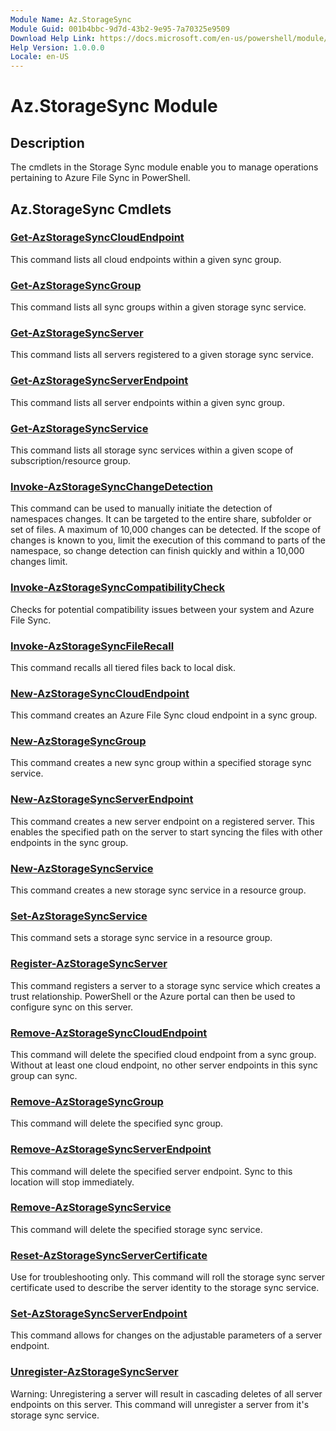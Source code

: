 ```yaml
---
Module Name: Az.StorageSync
Module Guid: 001b4bbc-9d7d-43b2-9e95-7a70325e9509
Download Help Link: https://docs.microsoft.com/en-us/powershell/module/az.storagesync
Help Version: 1.0.0.0
Locale: en-US
---
```


# Az.StorageSync Module
## Description
The cmdlets in the Storage Sync module enable you to manage operations pertaining to Azure File Sync in PowerShell.

## Az.StorageSync Cmdlets
### [Get-AzStorageSyncCloudEndpoint](Get-AzStorageSyncCloudEndpoint.md)
This command lists all cloud endpoints within a given sync group.

### [Get-AzStorageSyncGroup](Get-AzStorageSyncGroup.md)
This command lists all sync groups within a given storage sync service.

### [Get-AzStorageSyncServer](Get-AzStorageSyncServer.md)
This command lists all servers registered to a given storage sync service.

### [Get-AzStorageSyncServerEndpoint](Get-AzStorageSyncServerEndpoint.md)
This command lists all server endpoints within a given sync group.

### [Get-AzStorageSyncService](Get-AzStorageSyncService.md)
This command lists all storage sync services within a given scope of subscription/resource group.

### [Invoke-AzStorageSyncChangeDetection](Invoke-AzStorageSyncChangeDetection.md)
This command can be used to manually initiate the detection of namespaces changes. It can be targeted to the entire share, subfolder or set of files. A maximum of 10,000 changes can be detected. If the scope of changes is known to you, limit the execution of this command to parts of the namespace, so change detection can finish quickly and within a 10,000 changes limit.

### [Invoke-AzStorageSyncCompatibilityCheck](Invoke-AzStorageSyncCompatibilityCheck.md)
Checks for potential compatibility issues between your system and Azure File Sync.

### [Invoke-AzStorageSyncFileRecall](Invoke-AzStorageSyncFileRecall.md)
This command recalls all tiered files back to local disk.

### [New-AzStorageSyncCloudEndpoint](New-AzStorageSyncCloudEndpoint.md)
This command creates an Azure File Sync cloud endpoint in a sync group.

### [New-AzStorageSyncGroup](New-AzStorageSyncGroup.md)
This command creates a new sync group within a specified storage sync service.

### [New-AzStorageSyncServerEndpoint](New-AzStorageSyncServerEndpoint.md)
This command creates a new server endpoint on a registered server. This enables the specified path on the server to start syncing the files with other endpoints in the sync group.

### [New-AzStorageSyncService](New-AzStorageSyncService.md)
This command creates a new storage sync service in a resource group.

### [Set-AzStorageSyncService](New-AzStorageSyncService.md)
This command sets a storage sync service in a resource group.

### [Register-AzStorageSyncServer](Register-AzStorageSyncServer.md)
This command registers a server to a storage sync service which creates a trust relationship. PowerShell or the Azure portal can then be used to configure sync on this server.

### [Remove-AzStorageSyncCloudEndpoint](Remove-AzStorageSyncCloudEndpoint.md)
This command will delete the specified cloud endpoint from a sync group. Without at least one cloud endpoint, no other server endpoints in this sync group can sync.

### [Remove-AzStorageSyncGroup](Remove-AzStorageSyncGroup.md)
This command will delete the specified sync group.

### [Remove-AzStorageSyncServerEndpoint](Remove-AzStorageSyncServerEndpoint.md)
This command will delete the specified server endpoint. Sync to this location will stop immediately.

### [Remove-AzStorageSyncService](Remove-AzStorageSyncService.md)
This command will delete the specified storage sync service.

### [Reset-AzStorageSyncServerCertificate](Reset-AzStorageSyncServerCertificate.md)
Use for troubleshooting only. This command will roll the storage sync server certificate used to describe the server identity to the storage sync service.

### [Set-AzStorageSyncServerEndpoint](Set-AzStorageSyncServerEndpoint.md)
This command allows for changes on the adjustable parameters of a server endpoint.

### [Unregister-AzStorageSyncServer](Unregister-AzStorageSyncServer.md)
Warning: Unregistering a server will result in cascading deletes of all server endpoints on this server. This command will unregister a server from it's storage sync service.

